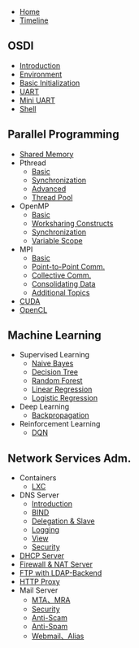 * [Home](/note)
* [Timeline](/note/timeline)

## OSDI

- [Introduction](/note/osdi/0-intro)
- [Environment](/note/osdi/1-env)
- [Basic Initialization](/note/osdi/2-basic-init)
- [UART](/note/osdi/3-uart)
- [Mini UART](/note/osdi/4-mini-uart)
- [Shell](/note/osdi/5-shell)

## Parallel Programming

- [Shared Memory](/note/pp/shared-memory)
- Pthread
  - [Basic](/note/pp/pthread/basic)
  - [Synchronization](/note/pp/pthread/sync)
  - [Advanced](/note/pp/pthread/advanced)
  - [Thread Pool](/note/pp/pthread/thread-pool)
- OpenMP
  - [Basic](/note/pp/openmp/basic)
  - [Worksharing Constructs](/note/pp/openmp/worksharing-constructs)
  - [Synchronization](/note/pp/openmp/synchronization)
  - [Variable Scope](/note/pp/openmp/variable-scope)
- MPI
  - [Basic](/note/pp/mpi/basic)
  - [Point-to-Point Comm.](/note/pp/mpi/p2p-comm)
  - [Collective Comm.](/note/pp/mpi/collective-comm)
  - [Consolidating Data](/note/pp/mpi/consolidating-data)
  - [Additional Topics](/note/pp/mpi/additional-topics)
- [CUDA](/note/pp/cuda)
- [OpenCL](/note/pp/opencl)

## Machine Learning

- Supervised Learning
  - [Naive Bayes](/note/ml/supervised/naive-bayes)
  - [Decision Tree](/note/ml/supervised/decision-tree)
  - [Random Forest](/note/ml/supervised/random-forest)
  - [Linear Regression](/note/ml/supervised/linear-regression)
  - [Logistic Regression](/note/ml/supervised/logistic-regression)
- Deep Learning
  - [Backpropagation](/note/ml/deep/backpropagation)
- Reinforcement Learning
  - [DQN](/note/ml/reinforcement/dqn)

## Network Services Adm.

- Containers
  - [LXC](/note/na/lxc)
- DNS Server
  - [Introduction](/note/na/dns-server/intro)
  - [BIND](/note/na/dns-server/bind)
  - [Delegation & Slave](/note/na/dns-server/delegation+slave)
  - [Logging](/note/na/dns-server/logging)
  - [View](/note/na/dns-server/view)
  - [Security](/note/na/dns-server/security)
- [DHCP Server](/note/na/dhcp-server)
- [Firewall & NAT Server](/note/na/firewall+nat-server)
- [FTP with LDAP-Backend](/note/na/ftp-server+openldap)
- [HTTP Proxy](/note/na/http-proxy)
- Mail Server
  - [MTA、MRA](/note/na/mail-server/mta+mra)
  - [Security](/note/na/mail-server/security)
  - [Anti-Scam](/note/na/mail-server/anti-scam)
  - [Anti-Spam](/note/na/mail-server/anti-spam)
  - [Webmail、Alias](/note/na/mail-server/webmail+alias)